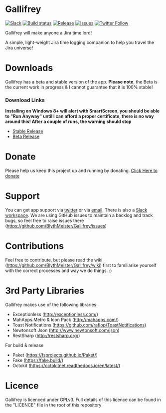 Gallifrey
=========

[![Slack](https://img.shields.io/badge/slack-join-green.svg?logo=slack&style=flat)](https://join.slack.com/t/gallifreyapp/shared_invite/enQtNDA2MDU3OTYwNDgyLTc3YjBjOTc2MDkxNWM3MWYxNDgwNTMyMWI5ZmRhYmZiZWRlOGVkMGQwZDFlOTJlN2I4ZGI5MmExZGY5ZmM2YjI)
[![Build status](https://ci.appveyor.com/api/projects/status/r7pncss5a8qg3jj0/branch/master?svg=true)](https://ci.appveyor.com/project/BlythMeister/gallifrey/branch/master)
[![Release](https://img.shields.io/github/release/BlythMeister/Gallifrey.svg?style=flat)](https://github.com/BlythMeister/Gallifrey/releases/latest)
[![Issues](https://img.shields.io/github/issues/BlythMeister/Gallifrey.svg?style=flat)](https://github.com/BlythMeister/Gallifrey/issues)
[![Twitter Follow](https://img.shields.io/twitter/follow/GallifreyApp.svg?style=social?style=flat)](https://twitter.com/GallifreyApp)

Gallifrey will make anyone a Jira time lord!

A simple, light-weight Jira time logging companion to help you travel the Jira universe!

Downloads
=========

Gallifrey has a beta and stable version of the app.
**Please note**, the Beta is the current work in progress & I cannot guarantee that it is 100% stable! 

### Download Links

**Installing on Windows 8+ will alert with SmartScreen, you should be able to "Run Anyway" until I can afford a proper certificate, there is no way around this!  After a couple of runs, the warning should stop**

* [Stable Release](http://gallifrey-releases.blyth.me.uk/download/modern/stable/setup.exe)
* [Beta Release](http://gallifrey-releases.blyth.me.uk/download/modern/beta/setup.exe)

Donate
=========

Please help us keep this project up and running by donating.
[Click Here to donate](http://gallifrey.blyth.me.uk/donations.html) 

Support
=========

You can get app support via [twitter](https://twitter.com/GallifreyApp) or via [email](mailto:gallifrey@blyth.me.uk).
There is also a [Slack workspace](https://join.slack.com/t/gallifreyapp/shared_invite/enQtNDA2MDU3OTYwNDgyLTc3YjBjOTc2MDkxNWM3MWYxNDgwNTMyMWI5ZmRhYmZiZWRlOGVkMGQwZDFlOTJlN2I4ZGI5MmExZGY5ZmM2YjI).
We are using GitHub issues to maintain a backlog and track bugs, so feel free to raise issues there (https://github.com/BlythMeister/Gallifrey/issues)

Contributions
=========

Feel free to contribute, but please read the wiki (https://github.com/BlythMeister/Gallifrey/wiki) first to familiarise yourself with the correct processes and way we do things. :)

3rd Party Libraries
=========

Gallifrey makes use of the following libraries:

* Exceptionless (http://exceptionless.com/)
* MahApps.Metro & Icon Pack (http://mahapps.com/)
* Toast Notifications (https://github.com/raflop/ToastNotifications)
* Newtonsoft Json (http://www.newtonsoft.com/json)
* RestSharp (http://restsharp.org/)

For build & release

* Paket (https://fsprojects.github.io/Paket/)
* Fake (https://fake.build/)
* Octokit (https://octokitnet.readthedocs.io/en/latest/)

Licence
=========

Gallifrey is licenced under GPLv3.
Full details of this licence can be found in the "LICENCE" file in the root of this repository

